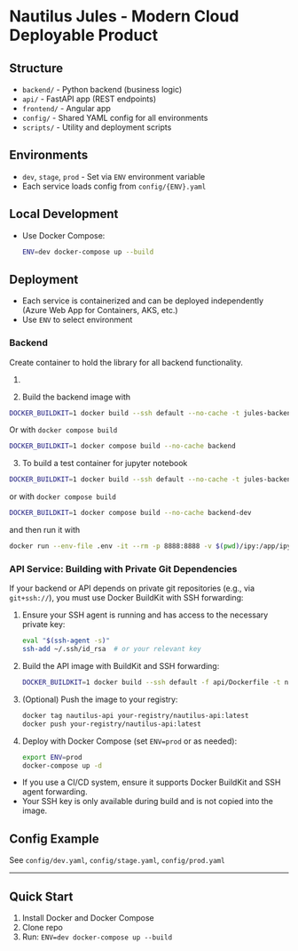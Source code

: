 # Nautilus Jules - Modern Cloud Deployable Product

## Structure

- `backend/` - Python backend (business logic)
- `api/` - FastAPI app (REST endpoints)
- `frontend/` - Angular app
- `config/` - Shared YAML config for all environments
- `scripts/` - Utility and deployment scripts

## Environments

- `dev`, `stage`, `prod` - Set via `ENV` environment variable
- Each service loads config from `config/{ENV}.yaml`

## Local Development

- Use Docker Compose:
  ```sh
  ENV=dev docker-compose up --build
  ```

## Deployment

- Each service is containerized and can be deployed independently (Azure Web App for Containers, AKS, etc.)
- Use `ENV` to select environment

### Backend

Create container to hold the library for all backend functionality.

1.

2. Build the backend image with 
```sh
DOCKER_BUILDKIT=1 docker build --ssh default --no-cache -t jules-backend:latest -f backend/Dockerfile .
```

Or with `docker compose build`
```sh
DOCKER_BUILDKIT=1 docker compose build --no-cache backend
```

3. To build a test container for jupyter notebook
```sh
DOCKER_BUILDKIT=1 docker build --ssh default --no-cache -t jules-backend-dev:latest -f backend/dev/Dockerfile .
```
or with `docker compose build`
```sh
DOCKER_BUILDKIT=1 docker compose build --no-cache backend-dev
```
and then run it with 
```sh
docker run --env-file .env -it --rm -p 8888:8888 -v $(pwd)/ipy:/app/ipy jules-backend-dev:latest
```


### API Service: Building with Private Git Dependencies

If your backend or API depends on private git repositories (e.g., via `git+ssh://`), you must use Docker BuildKit with SSH forwarding:

1. Ensure your SSH agent is running and has access to the necessary private key:
   ```sh
   eval "$(ssh-agent -s)"
   ssh-add ~/.ssh/id_rsa  # or your relevant key
   ```
2. Build the API image with BuildKit and SSH forwarding:
   ```sh
   DOCKER_BUILDKIT=1 docker build --ssh default -f api/Dockerfile -t nautilus-api .
   ```
3. (Optional) Push the image to your registry:
   ```sh
   docker tag nautilus-api your-registry/nautilus-api:latest
   docker push your-registry/nautilus-api:latest
   ```
4. Deploy with Docker Compose (set `ENV=prod` or as needed):
   ```sh
   export ENV=prod
   docker-compose up -d
   ```

- If you use a CI/CD system, ensure it supports Docker BuildKit and SSH agent forwarding.
- Your SSH key is only available during build and is not copied into the image.

## Config Example

See `config/dev.yaml`, `config/stage.yaml`, `config/prod.yaml`

---

## Quick Start

1. Install Docker and Docker Compose
2. Clone repo
3. Run: `ENV=dev docker-compose up --build`
